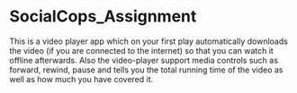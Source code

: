 # SocialCops_Assignment
This is a video player app which on your first play automatically downloads the video (if you are connected to the internet) so that you can watch it offline afterwards.
Also the video-player support media controls such as forward, rewind, pause and tells you the total running time of the video as well as how much you have covered it.

